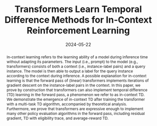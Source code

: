 ---
title: "Transformers Learn Temporal Difference Methods for In-Context Reinforcement Learning"
authors: "<b>Jiuqi Wang</b>* , Ethan Blaser*, Hadi Daneshmand, Shangtong Zhang"
collection: publications
permalink: /publication/2024-05-22-In-Context TD
excerpt:
note: "Contributed talk at the <i>RLC Workshop on Training Agents with Foundation Models</i>, 2024.<br>
       Spotlight Award at the <i>ICML Workshop on In-Context Learning</i>, 2024."
date: 2024-05-22
venue: 'arXiv'
paperurl: 'https://www.arxiv.org/abs/2405.13861'
citation:
abstract: "In-context learning refers to the learning ability of a model during inference time without adapting its parameters. The input (i.e., prompt) to the model (e.g., transformers) consists of both a context (i.e., instance-label pairs) and a query instance. The model is then able to output a label for the query instance according to the context during inference. A possible explanation for in-context learning is that the forward pass of (linear) transformers implements iterations of gradient descent on the instance-label pairs in the context. In this paper, we prove by construction that transformers can also implement temporal difference (TD) learning in the forward pass, a phenomenon we refer to as in-context TD. We demonstrate the emergence of in-context TD after training the transformer with a multi-task TD algorithm, accompanied by theoretical analysis. Furthermore, we prove that transformers are expressive enough to implement many other policy evaluation algorithms in the forward pass, including residual gradient, TD with eligibility trace, and average-reward TD."
---